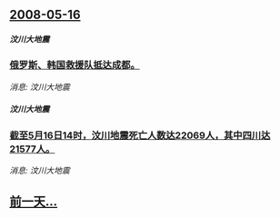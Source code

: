 ## [2008-05-16](/news/2008/05/16/index.md)

##### 汶川大地震
### [俄罗斯、韩国救援队抵达成都。](/news/2008/05/16/俄罗斯-韩国救援队抵达成都.md)
_消息: 汶川大地震_

##### 汶川大地震
### [截至5月16日14时，汶川地震死亡人数达22069人，其中四川达21577人。](/news/2008/05/16/截至5月16日14时-汶川地震死亡人数达22069人-其中四川达21577人.md)
_消息: 汶川大地震_

## [前一天...](/news/2008/05/15/index.md)

